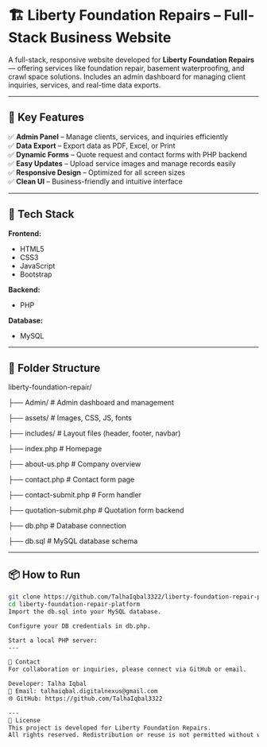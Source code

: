 # 🏗️ Liberty Foundation Repairs – Full-Stack Business Website

A full-stack, responsive website developed for **Liberty Foundation Repairs** — offering services like foundation repair, basement waterproofing, and crawl space solutions. Includes an admin dashboard for managing client inquiries, services, and real-time data exports.

---

## 🚀 Key Features

✅ **Admin Panel** – Manage clients, services, and inquiries efficiently  
✅ **Data Export** – Export data as PDF, Excel, or Print  
✅ **Dynamic Forms** – Quote request and contact forms with PHP backend  
✅ **Easy Updates** – Upload service images and manage records easily  
✅ **Responsive Design** – Optimized for all screen sizes  
✅ **Clean UI** – Business-friendly and intuitive interface

---

## 🔧 Tech Stack

**Frontend:**  
- HTML5  
- CSS3  
- JavaScript  
- Bootstrap

**Backend:**  
- PHP

**Database:**  
- MySQL

---

## 📂 Folder Structure

liberty-foundation-repair/

├── Admin/ # Admin dashboard and management

├── assets/ # Images, CSS, JS, fonts

├── includes/ # Layout files (header, footer, navbar)

├── index.php # Homepage

├── about-us.php # Company overview

├── contact.php # Contact form page

├── contact-submit.php # Form handler

├── quotation-submit.php # Quotation form backend

├── db.php # Database connection

├── db.sql # MySQL database schema


---

## 📦 How to Run

```bash
git clone https://github.com/TalhaIqbal3322/liberty-foundation-repair-platform.git
cd liberty-foundation-repair-platform
Import the db.sql into your MySQL database.

Configure your DB credentials in db.php.

Start a local PHP server:
---

📩 Contact
For collaboration or inquiries, please connect via GitHub or email.

Developer: Talha Iqbal
📧 Email: talhaiqbal.digitalnexus@gmail.com
🌐 GitHub: https://github.com/TalhaIqbal3322

---
📄 License
This project is developed for Liberty Foundation Repairs.
All rights reserved. Redistribution or reuse is not permitted without written consent.
